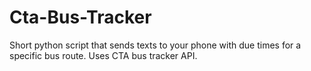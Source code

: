 # Cta-Bus-Tracker
Short python script that sends texts to your phone with due times for a specific bus route. Uses CTA bus tracker API. 
